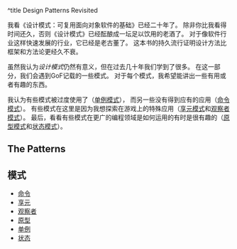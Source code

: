 ^title Design Patterns Revisited

我看《设计模式：可复用面向对象软件的基础》已经二十年了。
除非你比我看得时间还久，否则《设计模式》已经酝酿成一坛足以饮用的老酒了。
对于像软件行业这样快速发展的行业，它已经是老古董了。
这本书的持久流行证明设计方法比框架和方法论更经久不衰。

虽然我认为*设计模式*仍然有意义，但在过去几十年我们学到了很多。
在这一部分，我们会遇到GoF记载的一些模式。
对于每个模式，我希望能讲出一些有用或者有趣的东西。

我认为有些模式被过度使用了（<a href="singleton.html">单例模式</a>），
而另一些没有得到应有的应用（<a href="command.html">命令模式</a>）。
有些模式在这里是因为我想探索在游戏上的特殊应用（<a
href="flyweight.html">享元模式</a>和<a href="observer.html">观察者模式</a>）。
最后，看看有些模式在更广的编程领域是如何运用的有时是很有趣的（<a href="prototype.html">原型模式</a>和<a href="state.html">状态模式</a>）。

## The Patterns
## 模式

  * [命令](command.html)
  * [享元](flyweight.html)
  * [观察者](observer.html)
  * [原型](prototype.html)
  * [单例](singleton.html)
  * [状态](state.html)
